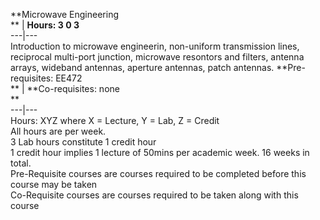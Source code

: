 **Microwave Engineering  
** | **Hours: 3 0 3**  
---|---  
Introduction to microwave engineerin, non-uniform transmission lines, reciprocal multi-port junction, microwave resontors and filters, antenna arrays, wideband antennas, aperture antennas, patch antennas. 
**Pre-requisites: EE472  
** | **Co-requisites: none  
**  
---|---  
Hours: XYZ where X = Lecture, Y = Lab, Z = Credit  
All hours are per week.  
3 Lab hours constitute 1 credit hour  
1 credit hour implies 1 lecture of 50mins per academic week. 16 weeks in total.  
Pre-Requisite courses are courses required to be completed before this course may be taken  
Co-Requisite courses are courses required to be taken along with this course
